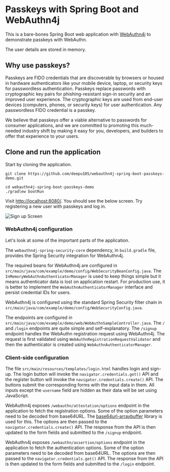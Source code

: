 # Passkeys with Spring Boot and WebAuthn4j

This is a bare-bones Spring Boot web application with [WebAuthn4j](https://github.com/webauthn4j/webauthn4j-spring-security) to demonstrate passkeys with WebAuthn.

The user details are stored in memory.

## Why use passkeys?

Passkeys are FIDO credentials that are discoverable by browsers or housed in hardware authenticators like your mobile device, laptop, or security keys for passwordless authentication. Passkeys replace passwords with cryptographic key pairs for phishing-resistant sign-in security and an improved user experience. The cryptographic keys are used from end-user devices (computers, phones, or security keys) for user authentication. Any passwordless FIDO credential is a passkey.

We believe that passkeys offer a viable alternative to passwords for consumer applications, and we are committed to promoting this much-needed industry shift by making it easy for you, developers, and builders to offer that experience to your users.

## Clone and run the application

Start by cloning the application.

```shell
git clone https://github.com/deepu105/webauthn4j-spring-boot-passkeys-demo.git

cd webauthn4j-spring-boot-passkeys-demo
./gradlew bootRun
```

Visit [http://localhost:8080/](http://localhost:8080/). You should see the below screen. Try registering a new user with passkeys and log in.

![Sign up Screen](https://images.ctfassets.net/23aumh6u8s0i/6AMgTTV5zvVh1kqb3Y3MjQ/ad84606693d09195dc43a4aa1c5ea8a5/register-screen-webauthn4j.jpg)

### WebAuthn4j configuration

Let's look at some of the important parts of the application.

The `webauthn4j-spring-security-core` dependency, in `build.gradle` file, provides the Spring Security integration for WebAuthn4j.

The required beans for WebAuthn4j are configured in `src/main/java/com/example/demo/config/WebSecurityBeanConfig.java`. The `InMemoryWebAuthnAuthenticatorManager` is used to keep things simple but it means authenticator data is lost on application restart. For production use, it is better to implement the `WebAuthnAuthenticatorManager` interface and persist credential IDs for users.

WebAuthn4j is configured using the standard Spring Security filter chain in `src/main/java/com/example/demo/config/WebSecurityConfig.java`.

The endpoints are configured in `src/main/java/com/example/demo/web/WebAuthnSampleController.java`. The `/` and `/login` endpoints are quite simple and self-explanatory. The `/signup` endpoint handles the WebAuthn registration request using WebAuthn4j. The request is first validated using `WebAuthnRegistrationRequestValidator` and then the authenticator is created using `WebAuthnAuthenticatorManager`.

### Client-side configuration

The file `src/main/resources/templates/login.html` handles login and sign-up. The login button will invoke the `navigator.credentials.get()` API and the register button will invoke the `navigator.credentials.create()` API. The buttons submit the corresponding forms with the input data in them. All inputs except the `username` field are hidden as their data will be set using JavaScript.

WebAuthn4j exposes `/webauthn/attestation/options` endpoint in the application to fetch the registration options. Some of the option parameters need to be decoded from base64URL. The [base64url-arraybuffer](https://github.com/deepu105/base64url-arraybuffer) library is used for this. The options are then passed to the `navigator.credentials.create()` API. The response from the API is then updated to the form fields and submitted to the `/signup` endpoint.

WebAuthn4j exposes `/webauthn/assertion/options` endpoint in the application to fetch the authentication options. Some of the option parameters need to be decoded from base64URL. The options are then passed to the `navigator.credentials.get()` API. The response from the API is then updated to the form fields and submitted to the `/login` endpoint.
